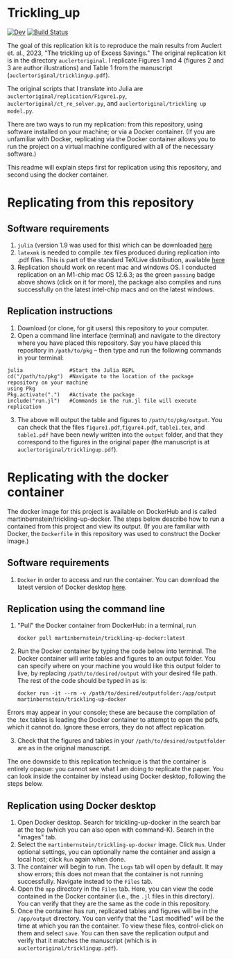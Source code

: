 # Trickling_up

[![Dev](https://img.shields.io/badge/docs-dev-blue.svg)](https://Martin-Bernstein.github.io/Trickling_up.jl/dev/)
[![Build Status](https://github.com/Martin-Bernstein/Trickling_up.jl/actions/workflows/CI.yml/badge.svg?branch=main)](https://github.com/Martin-Bernstein/Trickling_up.jl/actions/workflows/CI.yml?query=branch%3Amain)


The goal of this replication kit is to reproduce the main results from Auclert et. al., 2023, "The trickling up of Excess Savings." The original replication kit is in the directory `auclertoriginal`. I replicate Figures 1 and 4 (figures 2 and 3 are author illustrations) and Table 1 from the manuscript (`auclertoriginal/tricklingup.pdf`). 

The original scripts that I translate into Julia are `auclertoriginal/replication/Figure1.py`, `auclertoriginal/ct_re_solver.py`, and `auclertoriginal/trickling up model.py`.

There are two ways to run my replication: from this repository, using software installed on your machine; or via a Docker container. (If you are unfamiliar with Docker, replicating via the Docker container allows you to run the project on a virtual machine configured with all of the necessary software.)

This readme will explain steps first for replication using this repository, and second using the docker container.

# Replicating from this repository

## Software requirements
1. `julia` (version 1.9 was used for this) which can be downloaded [here](https://julialang.org/downloads/)
2. `latexmk` is needed to compile .tex files produced during replication into .pdf files. This is part of the standard TeXLive distribution, available [here](https://www.tug.org/texlive/)
3. Replication should work on recent mac and windows OS. I conducted replication on an M1-chip mac OS 12.6.3; as the green `passing` badge above shows (click on it for more), the package also compiles and runs successfully on the latest intel-chip macs and on the latest windows.

## Replication instructions

1. Download (or clone, for git users) this repository to your computer.
2. Open a command line interface (terminal) and navigate to the directory where you have placed this repository. Say you have placed this repository in `/path/to/pkg` – then type and run the following commands in your terminal:
```
julia               #Start the Julia REPL
cd("/path/to/pkg")  #Navigate to the location of the package repository on your machine
using Pkg           
Pkg.activate(".")   #Activate the package
include("run.jl")   #Commands in the run.jl file will execute replication
```
3. The above will output the table and figures to `/path/to/pkg/output`. You can check that the files `figure1.pdf`,`figure4.pdf`, `table1.tex`, and `table1.pdf` have been newly written into the `output` folder, and that they correspond to the figures in the original paper (the manuscript is at `auclertoriginal/tricklingup.pdf`).

# Replicating with the docker container
The docker image for this project is available on DockerHub and is called martinbernstein/trickling-up-docker. The steps below describe how to run a contained from this project and view its output. (If you are familiar with Docker, the `Dockerfile` in this repository was used to construct the Docker image.)

## Software requirements
1. `Docker` in order to access and run the container. You can download the latest version of Docker desktop [here](https://www.docker.com/products/docker-desktop/).

## Replication using the command line

1. "Pull" the Docker container from DockerHub: in a terminal, run
    ```
    docker pull martinbernstein/trickling-up-docker:latest
    ```
2. Run the Docker container by typing the code below into terminal. The Docker container will write tables and figures to an output folder. You can specify where on your machine you would like this output folder to live, by replacing `/path/to/desired/output` with your desired file path. The rest of the code should be typed in as is:

    ```
    docker run -it --rm -v /path/to/desired/outputfolder:/app/output martinbernstein/trickling-up-docker
    ```

Errors may appear in your console; these are because the compilation of the .tex tables is leading the Docker container to attempt to open the pdfs, which it cannot do. Ignore these errors, they do not affect replication.

3. Check that the figures and tables in your `/path/to/desired/outputfolder` are as in the original manuscript.

The one downside to this replication technique is that the container is entirely opaque: you cannot see what I am doing to replicate the paper. You can look inside the container by instead using Docker desktop, following the steps below.

## Replication using Docker desktop
1. Open Docker desktop. Search for trickling-up-docker in the search bar at the top (which you can also open with command-K). Search in the "images" tab.
2. Select the `martinbernstein/trickling-up-docker` image. Click `Run`. Under optional settings, you can optionally name the container and assign a local host; click `Run` again when done.
3. The container will begin to run. The `Logs` tab will open by default. It may show errors; this does not mean that the container is not running successfully. Navigate instead to the `Files` tab.
4. Open the `app` directory in the `Files` tab. Here, you can view the code contained in the Docker container (i.e., the `.jl` files in this directory). You can verify that they are the same as the code in this repository.
5. Once the container has run, replicated tables and figures will be in the `/app/output` directory. You can verify that the "Last modified" will be the time at which you ran the container. To view these files, control-click on them and select `save`. You can then save the replication output and verify that it matches the manuscript (which is in `auclertoriginal/tricklingup.pdf`).
